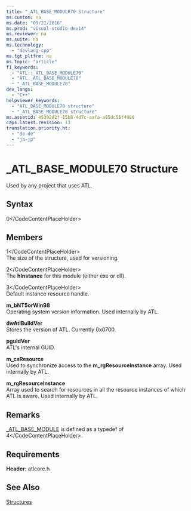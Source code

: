 ```yaml
---
title: "_ATL_BASE_MODULE70 Structure"
ms.custom: na
ms.date: "09/22/2016"
ms.prod: "visual-studio-dev14"
ms.reviewer: na
ms.suite: na
ms.technology: 
  - "devlang-cpp"
ms.tgt_pltfrm: na
ms.topic: "article"
f1_keywords: 
  - "ATL::_ATL_BASE_MODULE70"
  - "ATL._ATL_BASE_MODULE70"
  - "_ATL_BASE_MODULE70"
dev_langs: 
  - "C++"
helpviewer_keywords: 
  - "ATL_BASE_MODULE70 structure"
  - "_ATL_BASE_MODULE70 structure"
ms.assetid: 4539282f-15b8-4d7c-aafa-a85dc56f4980
caps.latest.revision: 13
translation.priority.ht: 
  - "de-de"
  - "ja-jp"
---
```

# _ATL_BASE_MODULE70 Structure
Used by any project that uses ATL.  
  
## Syntax  
  
<CodeContentPlaceHolder>0\</CodeContentPlaceHolder>  
## Members  
 <CodeContentPlaceHolder>1\</CodeContentPlaceHolder>  
 The size of the structure, used for versioning.  
  
 <CodeContentPlaceHolder>2\</CodeContentPlaceHolder>  
 The **hInstance** for this module (either exe or dll).  
  
 <CodeContentPlaceHolder>3\</CodeContentPlaceHolder>  
 Default instance resource handle.  
  
 **m_bNT5orWin98**  
 Operating system version information. Used internally by ATL.  
  
 **dwAtlBuildVer**  
 Stores the version of ATL. Currently 0x0700.  
  
 **pguidVer**  
 ATL's internal GUID.  
  
 **m_csResource**  
 Used to synchronize access to the **m_rgResourceInstance** array. Used internally by ATL.  
  
 **m_rgResourceInstance**  
 Array used to search for resources in all the resource instances of which ATL is aware. Used internally by ATL.  
  
## Remarks  
 [_ATL_BASE_MODULE](../vs140/_atl_base_module.md) is defined as a typedef of <CodeContentPlaceHolder>4\</CodeContentPlaceHolder>.  
  
## Requirements  
 **Header:** atlcore.h  
  
## See Also  
 [Structures](../vs140/atl-structures.md)